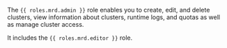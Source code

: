 The `{{ roles.mrd.admin }}` role enables you to create, edit, and delete clusters, view information about clusters, runtime logs, and quotas as well as manage cluster access.

It includes the `{{ roles.mrd.editor }}` role.

